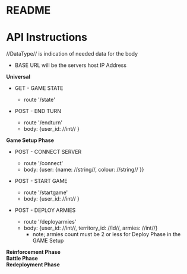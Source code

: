 # README


# API Instructions
//DataType// is indication of needed data for the body
* BASE URL will be the servers host IP Address

<b>Universal</b>
*  GET - GAME STATE
    - route '/state'

* POST - END TURN
  - route '/endturn'
  - body: {user_id: //int// }

<b>Game Setup Phase</b>
* POST - CONNECT SERVER
  - route '/connect'
  - body: {user: {name: //string//, colour: //string// }}

* POST - START GAME
  - route '/startgame'
  - body: {user_id: //int// }

* POST - DEPLOY ARMIES
  - route '/deployarmies'
  - body: {user_id: //int//, territory_id: //id//, armies: //int//}
      - note; armies count must be 2 or less for Deploy Phase in the GAME Setup

<b>Reinforcement Phase</b>
<br>
<b>Battle Phase</b>
<br>
<b>Redeployment Phase</b>